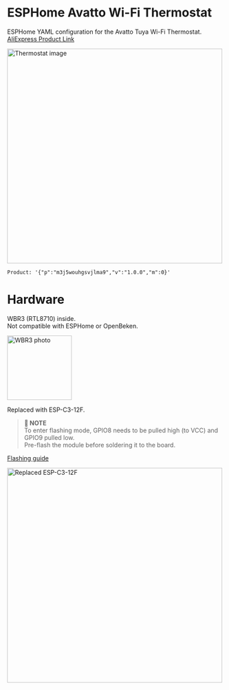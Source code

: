 # ESPHome Avatto Wi-Fi Thermostat

ESPHome YAML configuration for the Avatto Tuya Wi-Fi Thermostat.  
[AliExpress Product Link](https://www.aliexpress.com/item/1005006902833391.html)  

<img src="https://github.com/user-attachments/assets/63bfc073-f346-4c63-9e43-525a7d93bdd8" alt="Thermostat image" width="500" />

`Product: '{"p":"m3j5wouhgsvjlma9","v":"1.0.0","m":0}'`

# Hardware
WBR3 (RTL8710) inside.  
Not compatible with ESPHome or OpenBeken.

<img src="https://github.com/user-attachments/assets/422707e3-9005-48b2-b6bb-3b2d0e7d082b" alt="WBR3 photo" width="150"/>  

Replaced with ESP-C3-12F.  
> **📝 NOTE**  
> To enter flashing mode, GPIO8 needs to be pulled high (to VCC) and GPIO9 pulled low.  
> Pre-flash the module before soldering it to the board.

[Flashing guide](https://github.com/espressif/esp-idf/issues/9005#issuecomment-1878941288)

<img src="https://github.com/user-attachments/assets/e24fc948-8d01-45a8-96fb-244b848b8731" alt="Replaced ESP-C3-12F" width="500" />
